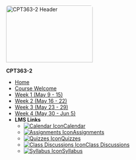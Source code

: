 <img data-src="cpt363-2/images/daria-nepriakhina-ZH4CdJRAh0A-unsplash.jpg" alt="CPT363-2 Header" class="banner-image sidebar-nav" width="235" height="155" style="border-radius: 6px 6px 0 0;">

**CPT363-2**

- [Home](cpt363-2/home)
- [Course Welcome](cpt363-2/course-welcome)
- [Week 1 (May 9 - 15)](cpt363-2/module-01)
- [Week 2 (May 16 - 22)](cpt363-2/module-02)
- [Week 3 (May 23 - 29)](cpt363-2/module-03)
- [Week 4 (May 30 - Jun 5)](cpt363-2/module-04)
- **LMS Links**
  - [![Calendar Icon](https://icongr.am/fontawesome/calendar.svg?size=16&color=808080)Calendar](https://canvas.sfu.ca/courses/44038/calendar)
  - [![Assignments Icon](https://icongr.am/fontawesome/pencil.svg?size=16&color=808080)Assignments](https://canvas.sfu.ca/courses/44038/assignments )
  - [![Quizzes Icon](https://icongr.am/fontawesome/check-circle.svg?size=16&color=808080)Quizzes](https://canvas.sfu.ca/courses/44038/quizzes)
  - [![Class Discussions Icon](https://icongr.am/fontawesome/comments-o.svg?size=16&color=808080)Class Discussions](https://canvas.sfu.ca/courses/44038/discussion_topics)
  - [![Syllabus Icon](https://icongr.am/fontawesome/list.svg?size=16&color=808080)Syllabus](https://canvas.sfu.ca/courses/44038/assignments/syllabus)
